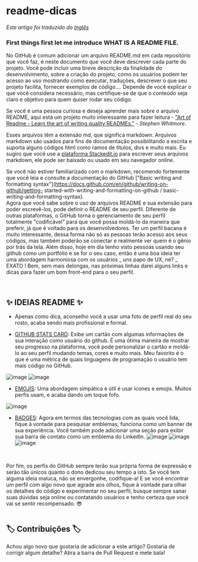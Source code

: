 ﻿# readme-dicas
*Este artigo foi traduzido do [Inglês](README.md)*

### First things first let me introduce WHAT IS A README FILE. 

No GitHub é comum adicionar um arquivo README.md em cada repositório que você faz, é neste documento que você deve descrever cada parte do projeto. Você pode incluir uma breve descrição da finalidade do desenvolvimento, sobre a criação do projeto, como os usuários podem ter acesso ao uso mostrando como executar, traduções, descrever o que seu projeto facilita, fornecer exemplos de código.... Depende de você explicar o que você considera necessário, mas certifique-se de que o conteúdo seja claro e objetivo para quem quiser rodar seu código.

Se você é uma pessoa curiosa e deseja aprender mais sobre o arquivo README, aqui está um projeto muito interessante para fazer leitura -   ["Art of Readme - Learn the art of writing quality READMEs."](https://github.com/noffle/art-of-readme#readme)  -  _Stephen Whitmore_.

Esses arquivos têm a extensão md, que significa markdown. Arquivos markdown são usados para fins de documentação possibilitando a escrita e suporta alguns códigos html como ramos de títulos, divs e muito mais. Eu sugiro que você use a [plataforma Stackedit.io](https://stackedit.io/app#) para escrever seus arquivos markdown, ele pode ser baixado ou usado em seu navegador online.

Se você não estiver familiarizado com o markdown, recomendo fortemente que você leia e consulte a documentação do GitHub ["Basic writing and formatting syntax"](https://docs.github.com/en/github/writing-on-github/getting- started-with-writing-and-formatting-on-github / basic-writing-and-formatting-syntax).
<br>
Agora que você sabe sobre o uso de arquivos README e sua extensão para poder escrevê-los, pode definir o README de seu perfil. Diferente de outras plataformas, o GitHub torna o gerenciamento de seu perfil totalmente "codificável" para que você possa moldá-lo da maneira que preferir, já que é voltado para os desenvolvedores. Ter um perfil bacana é muito interessante, dessa forma não só as pessoas terão acesso aos seus códigos, mas também poderão se conectar e realmente ver quem é o gênio por trás da tela. Além disso, hoje em dia tenho visto pessoas usando seu github como um portfólio e se for o seu caso, então é uma boa ideia ter uma abordagem harmoniosa com os usuários _ uns papo de UX,  né? _ EXATO ! Bem, sem mais delongas, nas próximas linhas darei alguns links e dicas para fazer um bom front-end para o seu perfil.

</br>

## :sparkles: IDEIAS README  :sparkles:

- Apenas como dica, aconselho você a usar uma foto de perfil real do seu rosto, acaba sendo mais profissional e formal.

- [GITHUB STATS CARD](https://github.com/anuraghazra/github-readme-stats): Exibe um cartão com algumas informações de sua interação como usuário do github. É uma ótima maneira de mostrar seu progresso na plataforma, você pode personalizar o cartão e moldá-lo ao seu perfil mudando temas, cores e muito mais. Meu favorito é o que é uma métrica de quais linguagens de programação o usuário tem mais código no GitHub.

 ![image](https://user-images.githubusercontent.com/86369677/142044557-a43880eb-305a-4f2f-a3df-68aee81d2e59.png)
 ![image](https://user-images.githubusercontent.com/86369677/142044598-387ace78-60c5-4df9-b4a6-2d85281853ea.png)
 
 - [EMOJIS](https://github.com/ikatyang/emoji-cheat-sheet/blob/master/README.md#github-custom-emoji): Uma abordagem simpática e útil é usar ícones e emojis. Muitos perfis usam, e acaba dando um toque fofo.

 ![image](https://user-images.githubusercontent.com/86369677/142045043-6441aba0-5636-4335-9a71-0d7c3cfae89b.png)
 
- [BADGES](https://dev.to/envoy_/150-badges-for-github-pnk): Agora em termos das tecnologias com as quais você lida, fique à vontade para pesquisar emblemas, funciona como um banner de sua experiência. Você também pode adicionar uma seção para exibir sua barra de contato como um emblema do LinkedIn.
 ![image](https://user-images.githubusercontent.com/86369677/142047028-048593a0-7026-4a0c-a8cb-e4a2fccadff0.png)
 ![image](https://user-images.githubusercontent.com/86369677/142047228-dd62201f-9868-4de8-9bbb-8ce69ef788de.png)
 ![image](https://user-images.githubusercontent.com/86369677/142047474-5854d542-21a7-479f-a0e0-dd67897a5a12.png)
 
 <br>

Por fim, os perfis do GitHub sempre terão sua própria forma de expressão e serão tão únicos quanto o dono dedicou seu tempo a isto. Se você tem alguma ideia maluca, não se envergonhe, codifique-a! E se você encontrar um perfil com algo novo que agrade aos olhos, fique à vontade para olhar os detalhes do código e experimentar no seu perfil, busque sempre sanar suas dúvidas seja online ou contatando usuários e tenho certeza que você vai se sentir recompensado. :sunglasses:  
</br>

## :label: Contribuições :label:	

Achou algo novo que gostaria de adicionar a este artigo? Gostaria de corrigir algum detalhe? Abra a barra de Pull Request e mete bala!
